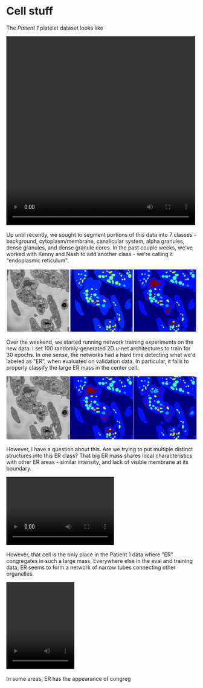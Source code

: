 
<script src="http://api.html5media.info/1.1.8/html5media.min.js"></script>

# Cell stuff

The _Patient 1_ platelet dataset looks like

<video src="overview.mp4" width="500" height="500" controls preload></video>

Up until recently, we sought to segment portions of this data into 7 classes - background, cytoplasm/membrane, canalicular system, alpha granules, dense granules, and dense granule cores. In the past couple weeks, we've worked with Kenny and Nash to add another class - we're calling it "endoplasmic reticulum".

![](trio.png)

Over the weekend, we started running network training experiments on the new data. I set 100 randomly-generated 2D u-net architectures to train for 30 epochs. In one sense, the networks had a hard time detecting what we'd labeled as "ER", when evaluated on validation data. In particular, it fails to properly classify the large ER mass in the center cell.

![](random2d_er.png)

However, I have a question about this. Are we trying to put multiple distinct structures into this ER class? That big ER mass shares local characteristics with other ER areas - similar intensity, and lack of visible membrane at its boundary.

<video src="ermass.mp4" width="285" height="180" controls preload></video>

However, that cell is the only place in the Patient 1 data where "ER" congregates in such a large mass. Everywhere else in the eval and training data, ER seems to form a network of narrow tubes connecting other organelles.

<video src="ertubes.mp4" width="180" height="230" controls preload></video>

In some areas, ER has the appearance of congreg
